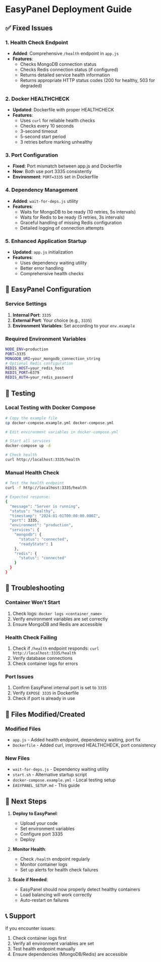 # EasyPanel Deployment Guide

## ✅ Fixed Issues

### 1. Health Check Endpoint
- **Added**: Comprehensive `/health` endpoint in `app.js`
- **Features**: 
  - Checks MongoDB connection status
  - Checks Redis connection status (if configured)
  - Returns detailed service health information
  - Returns appropriate HTTP status codes (200 for healthy, 503 for degraded)

### 2. Docker HEALTHCHECK
- **Updated**: Dockerfile with proper HEALTHCHECK
- **Features**:
  - Uses `curl` for reliable health checks
  - Checks every 10 seconds
  - 3-second timeout
  - 5-second start period
  - 3 retries before marking unhealthy

### 3. Port Configuration
- **Fixed**: Port mismatch between app.js and Dockerfile
- **Now**: Both use port 3335 consistently
- **Environment**: `PORT=3335` set in Dockerfile

### 4. Dependency Management
- **Added**: `wait-for-deps.js` utility
- **Features**:
  - Waits for MongoDB to be ready (10 retries, 5s intervals)
  - Waits for Redis to be ready (5 retries, 3s intervals)
  - Graceful handling of missing Redis configuration
  - Detailed logging of connection attempts

### 5. Enhanced Application Startup
- **Updated**: `app.js` initialization
- **Features**:
  - Uses dependency waiting utility
  - Better error handling
  - Comprehensive health checks

## 🚀 EasyPanel Configuration

### Service Settings
1. **Internal Port**: `3335`
2. **External Port**: Your choice (e.g., `3335`)
3. **Environment Variables**: Set according to your `env.example`

### Required Environment Variables
```bash
NODE_ENV=production
PORT=3335
MONGODB_URI=your_mongodb_connection_string
# Optional Redis configuration
REDIS_HOST=your_redis_host
REDIS_PORT=6379
REDIS_AUTH=your_redis_password
```

## 🧪 Testing

### Local Testing with Docker Compose
```bash
# Copy the example file
cp docker-compose.example.yml docker-compose.yml

# Edit environment variables in docker-compose.yml

# Start all services
docker-compose up -d

# Check health
curl http://localhost:3335/health
```

### Manual Health Check
```bash
# Test the health endpoint
curl -f http://localhost:3335/health

# Expected response:
{
  "message": "Server is running",
  "status": "healthy",
  "timestamp": "2024-01-01T00:00:00.000Z",
  "port": 3335,
  "environment": "production",
  "services": {
    "mongodb": {
      "status": "connected",
      "readyState": 1
    },
    "redis": {
      "status": "connected"
    }
  }
}
```

## 🔧 Troubleshooting

### Container Won't Start
1. Check logs: `docker logs <container_name>`
2. Verify environment variables are set correctly
3. Ensure MongoDB and Redis are accessible

### Health Check Failing
1. Check if `/health` endpoint responds: `curl http://localhost:3335/health`
2. Verify database connections
3. Check container logs for errors

### Port Issues
1. Confirm EasyPanel internal port is set to `3335`
2. Verify `EXPOSE 3335` in Dockerfile
3. Check if port is already in use

## 📁 Files Modified/Created

### Modified Files
- `app.js` - Added health endpoint, dependency waiting, port fix
- `Dockerfile` - Added curl, improved HEALTHCHECK, port consistency

### New Files
- `wait-for-deps.js` - Dependency waiting utility
- `start.sh` - Alternative startup script
- `docker-compose.example.yml` - Local testing setup
- `EASYPANEL_SETUP.md` - This guide

## 🎯 Next Steps

1. **Deploy to EasyPanel**:
   - Upload your code
   - Set environment variables
   - Configure port 3335
   - Deploy

2. **Monitor Health**:
   - Check `/health` endpoint regularly
   - Monitor container logs
   - Set up alerts for health check failures

3. **Scale if Needed**:
   - EasyPanel should now properly detect healthy containers
   - Load balancing will work correctly
   - Auto-restart on failures

## 📞 Support

If you encounter issues:
1. Check container logs first
2. Verify all environment variables are set
3. Test health endpoint manually
4. Ensure dependencies (MongoDB/Redis) are accessible 